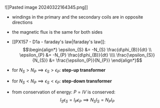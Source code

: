 ![[Pasted image 20240322164345.png]]
- windings in the primary and the secondary coils are in opposite directions
- the magnetic flux is the same for both sides
- [[PX157 - D1a - faraday's law|faraday's law]]: $$\begin{align*}
		\epsilon_{S} &= -N_{S} \frac{d\phi_{B}}{dt} \\
		\epsilon_{P} &= -N_{P} \frac{d\phi_{B}}{dt} \\\\
		\frac{\epsilon_{S}}{N_{S}} &= \frac{\epsilon_{P}}{N_{P}}
	\end{align*}$$
- for $N_{S}>N_{P} \implies \epsilon_{S}>\epsilon_{P}:$ **step-up transformer**
- for $N_{S}<N_{P} \implies \epsilon_{S}<\epsilon_{P}:$ **step-down transformer** 

- from conservation of energy: $P=IV$ is conserved: $$I_{S}\epsilon_{S}= I_{P}\epsilon_{P} \implies N_{S}I_{S} = N_{P}I_{P}$$
